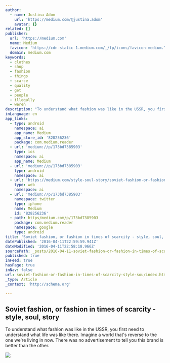 ```yaml
---
author:
  - name: Justina Adom
    url: 'https://medium.com/@justina.adom'
    avatar: {}
related: []
publisher:
  url: 'https://medium.com'
  name: Medium
  favicon: 'https://cdn-static-1.medium.com/_/fp/icons/favicon-medium.TAS6uQ-Y7kcKgi0xjcYHXw.ico'
  domain: medium.com
keywords:
  - clothes
  - shop
  - fashion
  - things
  - scarce
  - quality
  - get
  - people
  - illegally
  - weren
description: "To understand what fashion was like in the USSR, you first need to understand what life was like there. Imagine a world that's reverse to the one we're living in now. There was no advertisement to tell you this brand is better than the other."
inLanguage: en
app_links:
  - type: android
    namespace: ai
    app_name: Medium
    app_store_id: '828256236'
    package: com.medium.reader
  - url: 'medium://p/173bd7385903'
    type: ios
    namespace: ai
    app_name: Medium
  - url: 'medium://p/173bd7385903'
    type: android
    namespace: ai
  - url: 'https://medium.com/style-soul-story/soviet-fashion-or-fashion-in-times-of-scarcity-173bd7385903'
    type: web
    namespace: ai
  - url: 'medium://p/173bd7385903'
    namespace: twitter
    type: iphone
    name: Medium
    id: '828256236'
  - path: https/medium.com/p/173bd7385903
    package: com.medium.reader
    namespace: google
    type: android
title: 'Soviet fashion, or fashion in times of scarcity - style, soul, story'
datePublished: '2016-04-11T22:59:59.941Z'
dateModified: '2016-04-11T22:58:18.966Z'
sourcePath: _posts/2016-04-11-soviet-fashion-or-fashion-in-times-of-scarcity-style-sou.md
published: true
inFeed: true
hasPage: true
inNav: false
url: soviet-fashion-or-fashion-in-times-of-scarcity-style-sou/index.html
_type: Article
_context: 'http://schema.org'

---
```

<article style=""><h1>Soviet fashion, or fashion in times of scarcity - style, soul, story</h1><p>To understand what fashion was like in the USSR, you first need to understand what life was like there. Imagine a world that's reverse to the one we're living in now. There was no advertisement to tell you this brand is better than the other.</p><img src="https://cdn-images-1.medium.com/max/800/1*QulBhhSHUl0hY2L4cAiRAQ.jpeg" /></article>